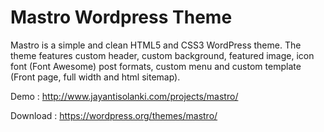 # Mastro Wordpress Theme

Mastro is a simple and clean HTML5 and CSS3 WordPress theme. The theme features custom header, custom background, featured image, icon font (Font Awesome) post formats, custom menu and custom template (Front page, full width and html sitemap).

Demo : http://www.jayantisolanki.com/projects/mastro/

Download : https://wordpress.org/themes/mastro/
